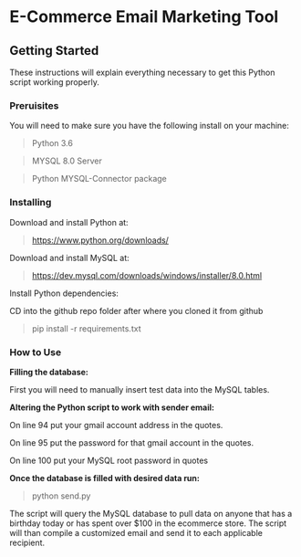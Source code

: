 # <b>E-Commerce Email Marketing Tool</b>

## <b>Getting Started</b>

These instructions will explain everything necessary to get this Python script working properly.

### <b>Preruisites </b>

You will need to make sure you have the following install on your machine:

> Python 3.6

> MYSQL 8.0 Server

> Python MYSQL-Connector package

###  <b>Installing</b>
Download and install Python at: 
> https://www.python.org/downloads/

Download and install MySQL at:
> https://dev.mysql.com/downloads/windows/installer/8.0.html

Install Python dependencies:

CD into the github repo folder after where you cloned it from github
> pip install -r requirements.txt

### <b>How to Use </b>
<b>Filling the database: </b>

First you will need to manually insert test data into the MySQL tables.

<b>Altering the Python script to work with sender email:  </b>

On line 94 put your gmail account address in the quotes. 

On line 95 put the password for that gmail account in the quotes. 

On line 100 put your MySQL root password in quotes

<b>Once the database is filled with desired data run:</b>
> python send.py

The script will query the MySQL database to pull data on anyone that has a birthday today or has spent over $100 in the ecommerce store. The script will than compile a customized email and send it to each applicable recipient.